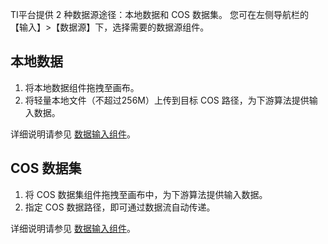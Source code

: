 TI平台提供 2 种数据源途径：本地数据和 COS 数据集。
您可在左侧导航栏的【输入】>【数据源】下，选择需要的数据源组件。


## 本地数据
1. 将本地数据组件拖拽至画布。
2. 将轻量本地文件（不超过256M）上传到目标 COS 路径，为下游算法提供输入数据。

详细说明请参见 [数据输入组件](https://cloud.tencent.com/document/product/851/17083)。

## COS 数据集
1. 将 COS 数据集组件拖拽至画布中，为下游算法提供输入数据。
2. 指定 COS 数据路径，即可通过数据流自动传递。 

详细说明请参见  [数据输入组件](https://cloud.tencent.com/document/product/851/17083)。


